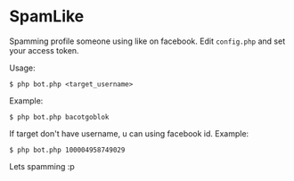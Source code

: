 # SpamLike
Spamming profile someone using like on facebook.
Edit ```config.php``` and set your access token.

Usage:
```
$ php bot.php <target_username>
```
Example:
```
$ php bot.php bacotgoblok
```
If target don't have username, u can using facebook id.
Example:
```
$ php bot.php 100004958749029
```
Lets spamming :p
